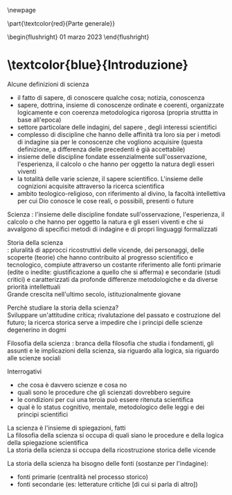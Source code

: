 \newpage

\part{\textcolor{red}{Parte generale}}

\begin{flushright}
01 marzo 2023
\end{flushright}

# \textcolor{blue}{Introduzione}

Alcune definizioni di scienza
- il fatto di sapere, di conoscere qualche cosa; notizia, conoscenza
- sapere, dottrina, insieme di conoscenze ordinate e coerenti, organizzate logicamente e con coerenza metodologica rigorosa (propria struttta in base all'epoca)
- settore particolare delle indagini, del sapere , degli interessi scientifici
- complesso di discipline che hanno delle affinità tra loro sia per i metodi di indagine sia per le conoscenze che vogliono acquisire (questa definizione, a differenza delle precedenti è già accettabile)
- insieme delle discipline fondate essenzialmente sull'osservazione, l'esperienza, il calcolo o che hanno per oggetto la natura degli esseri viventi
- la totalità delle varie scienze, il sapere scientifico. L'insieme delle cognizioni acquisite attraverso la ricerca scientifica
- ambito teologico-religioso, con riferimento al divino, la facoltà intellettiva per cui Dio conosce le cose reali, o possibili, presenti o future

Scienza
: l'insieme delle discipline fondate sull'osservazione, l'esperienza, il calcolo o che hanno per oggetto la natura e gli esseri viventi e che si avvalgono di specifici metodi di indagine e di propri linguaggi formalizzati

Storia della scienza  
: pluralità di approcci ricostruttivi delle vicende, dei personaggi, delle scoperte (teorie) che hanno contribuito al progresso scientifico e tecnologico, compiute attraverso un costante riferimento alle fonti primarie (edite o inedite: giustificazione a quello che si afferma) e secondarie (studi critici) e caratterizzati da profonde differenze metodologiche e da diverse priorità intellettuali  
Grande crescita nell'ultimo secolo, istituzionalmente giovane

Perchè studiare la storia della scienza?  
Sviluppare un'attitudine critica; rivalutazione del passato e costruzione del futuro; la ricerca storica serve a impedire che i principi delle scienze degenerino in dogmi

Filosofia della scienza
: branca della filosofia che studia i fondamenti, gli assunti e le implicazioni della scienza, sia riguardo alla logica, sia riguardo alle scienze sociali

Interrogativi

* che cosa è davvero scienze e cosa no
* quali sono le procedure che gli scienzati dovrebbero seguire
* le condizioni per cui una teroia può essere ritenuta scientifica 
* qual è lo status cognitivo, mentale, metodologico delle leggi e dei principi scientifici

La scienza è l'insieme di spiegazioni, fatti  
La filosofia della scienza si occupa di quali siano le procedure e della logica della spiegazione scientifica  
La storia della scienza si occupa della ricostruzione storica delle vicende

La storia della scienza ha bisogno delle fonti (sostanze per l'indagine):

- fonti primarie (centralità nel processo storico)
- fonti secondarie (es: letterature critiche [di cui si parla di altro])